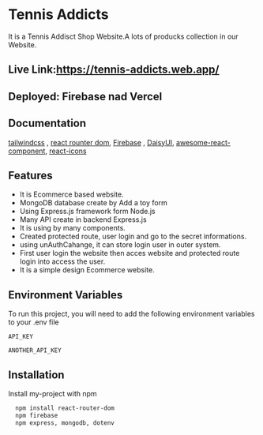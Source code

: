
# Tennis Addicts

It is a Tennis Addisct Shop Website.A lots of  producks collection in our Website.


## Live Link:https://tennis-addicts.web.app/
## Deployed: Firebase nad Vercel


## Documentation

[tailwindcss](https://tailwindcss.com/) ,
[react rounter dom](https://daisyui.com/),
[Firebase](https://firebase.google.com/)
,
[DaisyUI](https://daisyui.com/),
[awesome-react-component](https://github.com/brillout/awesome-react-components),
[react-icons](https://react-icons.github.io/react-icons/)


## Features

- It is Ecommerce based website.
- MongoDB database create by Add a toy form
- Using Express.js framework  form Node.js 
- Many API create in backend Express.js
- It is using by many components. 
- Created protected route, user login and go to the secret informations.
- using unAuthCahange, it can store login user in outer system.
- First user login the website then acces website and protected route login into access the user.
- It is a simple design Ecommerce website.


## Environment Variables

To run this project, you will need to add the following environment variables to your .env file

`API_KEY`

`ANOTHER_API_KEY`


## Installation

Install my-project with npm

```bash
  npm install react-router-dom
  npm firebase
  npm express, mongodb, dotenv
  
```
    
